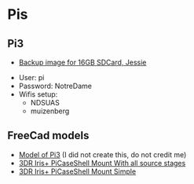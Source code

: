 # Pis

## Pi3
- [Backup image for 16GB SDCard, Jessie](https://drive.google.com/drive/folders/1_equhzbgl44xIteVRlxmfu4HFsB2h06P?usp=sharing)
* User: pi
* Password: NotreDame
* Wifis setup: 
    - NDSUAS
    - muizenberg

## FreeCad models
* [Model of Pi3](./3dfiles/Pi3Model.fcstd)
(I did not create this, do not credit me)
* [3DR Iris+ PiCaseShell Mount With all source stages](./3dfiles/PiCaseShell_AllSteps.fcstd)
* [3DR Iris+ PiCaseShell Mount Simple](./3dfiles/PiCaseShell_simple.fcstd)
